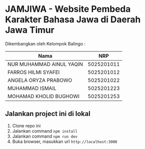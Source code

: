 # JAMJIWA - Website Pembeda Karakter Bahasa Jawa di Daerah Jawa Timur

Dikembangkan oleh Kelompok Balingo :

| Nama                     | NRP        |
| ------------------------ | ---------- |
| NUR MUHAMMAD AINUL YAQIN | 5025201011 |
| FARROS HILMI SYAFEI      | 5025201012 |
| ANGELA ORYZA PRABOWO     | 5025201022 |
| MUHAMMAD ISMAIL          | 5025201223 |
| MOHAMAD KHOLID BUGHOWI   | 5025201253 |

## Jalankan project ini di lokal

1. Clone repo ini
2. Jalankan command `npm install`
3. Jalankan command `npm run dev`
4. Buka browser, masukkan url `http://localhost:3000`

